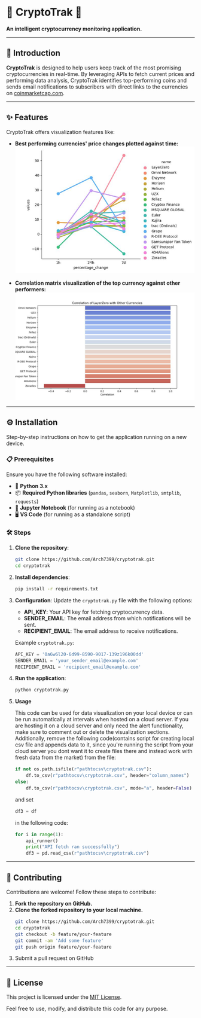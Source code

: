 # 🌟 CryptoTrak 🌟

**An intelligent cryptocurrency monitoring application.**

---

## 🚀 Introduction

**CryptoTrak** is designed to help users keep track of the most promising cryptocurrencies in real-time. By leveraging APIs to fetch current prices and performing data analysis, CryptoTrak identifies top-performing coins and sends email notifications to subscribers with direct links to the currencies on [coinmarketcap.com](https://coinmarketcap.com).

---

## ✨ Features

CryptoTrak offers visualization features like:

- **Best performing currencies' price changes plotted against time:**
  ![Best performing currencies' price changes plotted against time](./assets/best_cryptos.jpeg)

- **Correlation matrix visualization of the top currency against other performers:**
  ![Correlation matrix visualization of the top currency against other performers](./assets/crypto_correlation.jpeg)

---

## ⚙️ Installation

Step-by-step instructions on how to get the application running on a new device.

### 📋 Prerequisites

Ensure you have the following software installed:
- 🐍 **Python 3.x**
- 📦 **Required Python libraries** (`pandas`, `seaborn`, `Matplotlib`, `smtplib`, `requests`)
- 📓 **Jupyter Notebook** (for running as a notebook)
- 🖥️ **VS Code** (for running as a standalone script)

### 🛠️ Steps

1. **Clone the repository**:
    ```sh
    git clone https://github.com/Arch7399/cryptotrak.git
    cd cryptotrak
    ```

2. **Install dependencies**:
    ```sh
    pip install -r requirements.txt
    ```

3. **Configuration**:
    Update the `cryptotrak.py` file with the following options:
    
    - **API_KEY**: Your API key for fetching cryptocurrency data.
    - **SENDER_EMAIL**: The email address from which notifications will be sent.
    - **RECIPIENT_EMAIL**: The email address to receive notifications.
    
    Example `cryptotrak.py`:
    
    ```python
    API_KEY = '0a6w6l20-6d99-8590-9017-139z196k00dd'
    SENDER_EMAIL = 'your_sender_email@example.com'
    RECIPIENT_EMAIL = 'recipient_email@example.com'
    ```

4. **Run the application**:
    ```sh
    python cryptotrak.py
    ```

5. **Usage**

    This code can be used for data visualization on your local device or can be run automatically at intervals when hosted on a cloud server. If you are hosting it on a cloud server and only need the alert functionality, make sure to comment out or delete the visualization sections. Additionally, remove the following code(contains script for creating local csv file and appends data to it, since you're running the script from your cloud server you dont want it to create files there and instead work with fresh data from the market) from the file:
   
    ```python
    if not os.path.isfile(r"pathtocsv\cryptotrak.csv"):
        df.to_csv(r"pathtocsv\cryptotrak.csv", header="column_names")
    else:
        df.to_csv(r"pathtocsv\cryptotrak.csv", mode="a", header=False)
    ```
    
    and set
   
    ```python
    df3 = df
    ```
    
    in the following code:
   
    ```python
    for i in range(1):
        api_runner()
        print("API fetch ran successfully")
        df3 = pd.read_csv(r"pathtocsv\cryptotrak.csv")
    ```

---

## 🤝 Contributing

Contributions are welcome! Follow these steps to contribute:
    
1. **Fork the repository on GitHub.**
2. **Clone the forked repository to your local machine.**
   ```sh
   git clone https://github.com/Arch7399/cryptotrak.git
   cd cryptotrak
   git checkout -b feature/your-feature
   git commit -am 'Add some feature'
   git push origin feature/your-feature
3. Submit a pull request on GitHub


---

## 📜 **License**

This project is licensed under the [MIT License](https://opensource.org/license/mit).
    
Feel free to use, modify, and distribute this code for any purpose.
